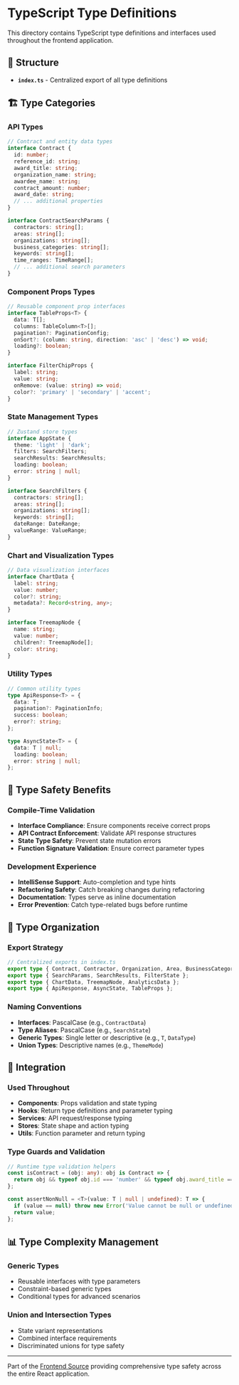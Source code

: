 # TypeScript Type Definitions

This directory contains TypeScript type definitions and interfaces used throughout the frontend application.

## 📁 Structure

- **`index.ts`** - Centralized export of all type definitions

## 🏗️ Type Categories

### API Types
```typescript
// Contract and entity data types
interface Contract {
  id: number;
  reference_id: string;
  award_title: string;
  organization_name: string;
  awardee_name: string;
  contract_amount: number;
  award_date: string;
  // ... additional properties
}

interface ContractSearchParams {
  contractors: string[];
  areas: string[];
  organizations: string[];
  business_categories: string[];
  keywords: string[];
  time_ranges: TimeRange[];
  // ... additional search parameters
}
```

### Component Props Types
```typescript
// Reusable component prop interfaces
interface TableProps<T> {
  data: T[];
  columns: TableColumn<T>[];
  pagination?: PaginationConfig;
  onSort?: (column: string, direction: 'asc' | 'desc') => void;
  loading?: boolean;
}

interface FilterChipProps {
  label: string;
  value: string;
  onRemove: (value: string) => void;
  color?: 'primary' | 'secondary' | 'accent';
}
```

### State Management Types
```typescript
// Zustand store types
interface AppState {
  theme: 'light' | 'dark';
  filters: SearchFilters;
  searchResults: SearchResults;
  loading: boolean;
  error: string | null;
}

interface SearchFilters {
  contractors: string[];
  areas: string[];
  organizations: string[];
  keywords: string[];
  dateRange: DateRange;
  valueRange: ValueRange;
}
```

### Chart and Visualization Types
```typescript
// Data visualization interfaces
interface ChartData {
  label: string;
  value: number;
  color?: string;
  metadata?: Record<string, any>;
}

interface TreemapNode {
  name: string;
  value: number;
  children?: TreemapNode[];
  color: string;
}
```

### Utility Types
```typescript
// Common utility types
type ApiResponse<T> = {
  data: T;
  pagination?: PaginationInfo;
  success: boolean;
  error?: string;
};

type AsyncState<T> = {
  data: T | null;
  loading: boolean;
  error: string | null;
};
```

## 🎯 Type Safety Benefits

### Compile-Time Validation
- **Interface Compliance**: Ensure components receive correct props
- **API Contract Enforcement**: Validate API response structures
- **State Type Safety**: Prevent state mutation errors
- **Function Signature Validation**: Ensure correct parameter types

### Development Experience
- **IntelliSense Support**: Auto-completion and type hints
- **Refactoring Safety**: Catch breaking changes during refactoring
- **Documentation**: Types serve as inline documentation
- **Error Prevention**: Catch type-related bugs before runtime

## 🔧 Type Organization

### Export Strategy
```typescript
// Centralized exports in index.ts
export type { Contract, Contractor, Organization, Area, BusinessCategory };
export type { SearchParams, SearchResults, FilterState };
export type { ChartData, TreemapNode, AnalyticsData };
export type { ApiResponse, AsyncState, TableProps };
```

### Naming Conventions
- **Interfaces**: PascalCase (e.g., `ContractData`)
- **Type Aliases**: PascalCase (e.g., `SearchState`)
- **Generic Types**: Single letter or descriptive (e.g., `T`, `DataType`)
- **Union Types**: Descriptive names (e.g., `ThemeMode`)

## 🔗 Integration

### Used Throughout
- **Components**: Props validation and state typing
- **Hooks**: Return type definitions and parameter typing
- **Services**: API request/response typing
- **Stores**: State shape and action typing
- **Utils**: Function parameter and return typing

### Type Guards and Validation
```typescript
// Runtime type validation helpers
const isContract = (obj: any): obj is Contract => {
  return obj && typeof obj.id === 'number' && typeof obj.award_title === 'string';
};

const assertNonNull = <T>(value: T | null | undefined): T => {
  if (value == null) throw new Error('Value cannot be null or undefined');
  return value;
};
```

## 📊 Type Complexity Management

### Generic Types
- Reusable interfaces with type parameters
- Constraint-based generic types
- Conditional types for advanced scenarios

### Union and Intersection Types
- State variant representations
- Combined interface requirements
- Discriminated unions for type safety

---

Part of the [Frontend Source](../) providing comprehensive type safety across the entire React application.